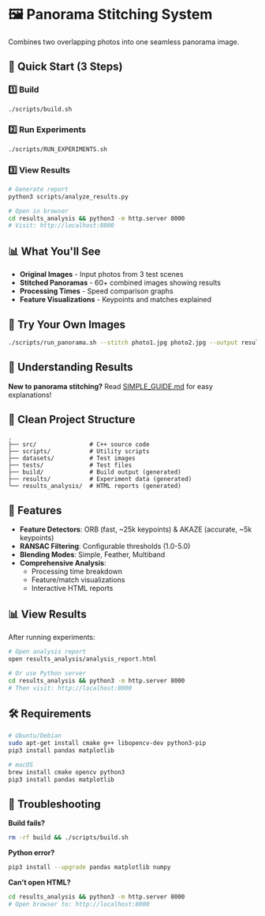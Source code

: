 # 🖼️ Panorama Stitching System

Combines two overlapping photos into one seamless panorama image.

## 🚀 Quick Start (3 Steps)

### 1️⃣ Build
```bash
./scripts/build.sh
```

### 2️⃣ Run Experiments  
```bash
./scripts/RUN_EXPERIMENTS.sh
```

### 3️⃣ View Results
```bash
# Generate report
python3 scripts/analyze_results.py

# Open in browser
cd results_analysis && python3 -m http.server 8000
# Visit: http://localhost:8000
```

## 📊 What You'll See

- **Original Images** - Input photos from 3 test scenes
- **Stitched Panoramas** - 60+ combined images showing results
- **Processing Times** - Speed comparison graphs
- **Feature Visualizations** - Keypoints and matches explained

## 🎯 Try Your Own Images

```bash
./scripts/run_panorama.sh --stitch photo1.jpg photo2.jpg --output result.jpg
```

## 📖 Understanding Results

**New to panorama stitching?** Read [SIMPLE_GUIDE.md](SIMPLE_GUIDE.md) for easy explanations!

## 📁 Clean Project Structure

```
.
├── src/               # C++ source code
├── scripts/           # Utility scripts  
├── datasets/          # Test images
├── tests/             # Test files
├── build/             # Build output (generated)
├── results/           # Experiment data (generated)
└── results_analysis/  # HTML reports (generated)
```

## 🎯 Features

- **Feature Detectors**: ORB (fast, ~25k keypoints) & AKAZE (accurate, ~5k keypoints)
- **RANSAC Filtering**: Configurable thresholds (1.0-5.0)
- **Blending Modes**: Simple, Feather, Multiband
- **Comprehensive Analysis**: 
  - Processing time breakdown
  - Feature/match visualizations
  - Interactive HTML reports

## 📊 View Results

After running experiments:
```bash
# Open analysis report
open results_analysis/analysis_report.html

# Or use Python server
cd results_analysis && python3 -m http.server 8000
# Then visit: http://localhost:8000
```

## 🛠️ Requirements

```bash
# Ubuntu/Debian
sudo apt-get install cmake g++ libopencv-dev python3-pip
pip3 install pandas matplotlib

# macOS
brew install cmake opencv python3
pip3 install pandas matplotlib
```

## 🔧 Troubleshooting

**Build fails?**
```bash
rm -rf build && ./scripts/build.sh
```

**Python error?**
```bash
pip3 install --upgrade pandas matplotlib numpy
```

**Can't open HTML?**
```bash
cd results_analysis && python3 -m http.server 8000
# Open browser to: http://localhost:8000
```